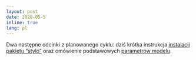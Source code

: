 ```yaml
---
layout: post
date: 2020-05-5
inline: true
lang: pl
---
```


Dwa następne odcinki z planowanego cyklu: dziś krótka instrukcja [instalacji pakietu “stylo”](https://www.youtube.com/watch?v=Rv7u4UNZJrA&t=86s) oraz omówienie podstawowych [parametrów modelu](https://www.youtube.com/watch?v=uPHPhIo2Drc).